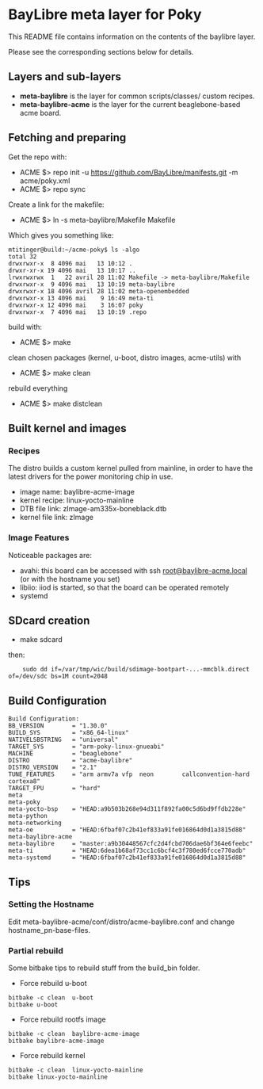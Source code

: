 # BayLibre meta layer for Poky #

This README file contains information on the contents of the
baylibre layer.

Please see the corresponding sections below for details.

## Layers and sub-layers ##

 * __meta-baylibre__      is the layer for common scripts/classes/ custom recipes.
 * __meta-baylibre-acme__ is the layer for the current beaglebone-based acme board.

## Fetching and preparing ##

Get the repo with:

 * ACME $> repo init -u https://github.com/BayLibre/manifests.git -m acme/poky.xml
 * ACME $> repo sync

Create a link for the makefile:

 * ACME $> ln -s meta-baylibre/Makefile Makefile

Which gives you something like:

```
mtitinger@build:~/acme-poky$ ls -algo
total 32
drwxrwxr-x  8 4096 mai   13 10:12 .
drwxr-xr-x 19 4096 mai   13 10:17 ..
lrwxrwxrwx  1   22 avril 28 11:02 Makefile -> meta-baylibre/Makefile
drwxrwxr-x  9 4096 mai   13 10:19 meta-baylibre
drwxrwxr-x 18 4096 avril 28 11:02 meta-openembedded
drwxrwxr-x 13 4096 mai    9 16:49 meta-ti
drwxrwxr-x 12 4096 mai    3 16:07 poky
drwxrwxr-x  7 4096 mai   13 10:19 .repo
```

build with:

 * ACME $> make

clean chosen packages (kernel, u-boot, distro images, acme-utils) with

 * ACME $> make clean 

rebuild everything

 * ACME $> make distclean

## Built kernel and images ##

### Recipes ###

The distro builds a custom kernel pulled from mainline, in
order to have the latest drivers for the power monitoring
chip in use.

 * image name:       baylibre-acme-image
 * kernel recipe:    linux-yocto-mainline
 * DTB file link:    zImage-am335x-boneblack.dtb
 * kernel file link: zImage

### Image Features ###

Noticeable packages are:

 * avahi: this board can be accessed with ssh root@baylibre-acme.local (or with the hostname you set)
 * libiio: iiod is started, so that the board can be operated remotely
 * systemd

## SDcard creation ##

 * make sdcard

then:

```
    sudo dd if=/var/tmp/wic/build/sdimage-bootpart-...-mmcblk.direct of=/dev/sdc bs=1M count=2048
```

## Build Configuration ##

```
Build Configuration:
BB_VERSION        = "1.30.0"
BUILD_SYS         = "x86_64-linux"
NATIVELSBSTRING   = "universal"
TARGET_SYS        = "arm-poky-linux-gnueabi"
MACHINE           = "beaglebone"
DISTRO            = "acme-baylibre"
DISTRO_VERSION    = "2.1"
TUNE_FEATURES     = "arm armv7a vfp  neon        callconvention-hard        cortexa8"
TARGET_FPU        = "hard"
meta              
meta-poky         
meta-yocto-bsp    = "HEAD:a9b503b268e94d311f892fa00c5d6bd9ffdb228e"
meta-python       
meta-networking   
meta-oe           = "HEAD:6fbaf07c2b41ef833a91fe016864d0d1a3815d88"
meta-baylibre-acme 
meta-baylibre     = "master:a9b30448567cfc2d4fcbd706dae6bf364e6feebc"
meta-ti           = "HEAD:6dea1b68af73cc1c6bcf4c3f780ed6fcce770adb"
meta-systemd      = "HEAD:6fbaf07c2b41ef833a91fe016864d0d1a3815d88"
```

## Tips ##

### Setting the Hostname ###

Edit meta-baylibre-acme/conf/distro/acme-baylibre.conf and change hostname_pn-base-files.

### Partial rebuild ###

Some bitbake tips to rebuild stuff from the build_bin folder.

 * Force rebuild u-boot

```
bitbake -c clean  u-boot
bitbake u-boot
```

 * Force rebuild rootfs image

```
bitbake -c clean  baylibre-acme-image
bitbake baylibre-acme-image
```

 * Force rebuild kernel

```
bitbake -c clean  linux-yocto-mainline
bitbake linux-yocto-mainline
```


